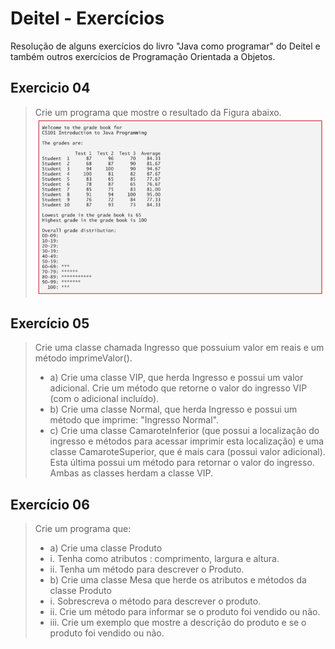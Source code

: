 # Deitel - Exercícios

Resolução de alguns exercícios do livro "Java como programar" do Deitel e também outros exercícios de Programação Orientada a Objetos.

## Exercicio 04
> Crie um programa que mostre o resultado da Figura abaixo.
> ![Imagem do exercício 04!](asset.png "exercício 04")



## Exercício 05
> Crie uma classe chamada Ingresso que possuium valor em reais e um método imprimeValor().
> - a) Crie uma classe VIP, que herda Ingresso e possui um valor adicional. Crie um método que retorne o valor do ingresso VIP (com o   adicional incluído).
> - b) Crie uma classe Normal, que herda Ingresso e possui um método que imprime: "Ingresso Normal".
> - c) Crie uma classe CamaroteInferior (que possui a localização do ingresso e métodos para acessar imprimir esta localização) e uma classe CamaroteSuperior, que é mais cara (possui valor adicional). Esta última possui um método para retornar o valor do ingresso. Ambas as classes herdam a classe VIP.

## Exercício 06
> Crie um programa que: 
> - a) Crie uma classe Produto
>  - i. Tenha como atributos : comprimento, largura e altura.
>  - ii. Tenha um método para descrever o Produto.
> - b) Crie uma classe Mesa que herde os atributos e métodos da classe Produto
>  - i. Sobrescreva o método para descrever o produto.
>  - ii. Crie um método para informar se o produto foi vendido ou não.
>  - iii. Crie um exemplo que mostre a descrição do produto e se o produto foi vendido ou não.
